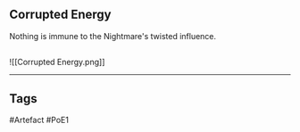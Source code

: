 ## Corrupted Energy
Nothing is immune to the Nightmare's twisted influence.
##
![[Corrupted Energy.png]]

---
## Tags
#Artefact
#PoE1
